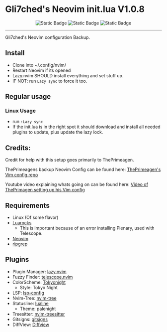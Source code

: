 # Gli7ched's Neovim init.lua V1.0.8
<div align="center">
    <img alt="Static Badge" src="https://img.shields.io/badge/Release-1.0.8-blue?style=for-the-badge">
    <img alt="Static Badge" src="https://img.shields.io/badge/FOLLOW-@Gli7chedSC2-green?style=for-the-badge">
    <img alt="Static Badge" src="https://img.shields.io/badge/lua-grey?style=for-the-badge&logo=lua&logoColor=%232C2D72">
</div>

---

Gli7ched's Neovim configuration Backup.

## Install

- Clone into ~/.config/nvim/
- Restart Neovim if its opened
- Lazy.nvim SHOULD install everything and set stuff up. 
- IF NOT: run `Lazy sync` to force it too.

## Regular usage

### Linux Usage

- run `:Lazy sync`
- If the init.lua is in the right spot it should download and install all needed plugins to update, plus update the lazy lock.

## Credits:

Credit for help with this setup goes primarily to ThePrimeagen.

ThePrimeagens backup Neovim Config can be found here: [ThePrimeagen's Vim config repo](https://github.com/ThePrimeagen/init.lua)

Youtube video explaining whats going on can be found here: [Video of ThePrimagen setting up his Vim config](https://www.youtube.com/watch?v=w7i4amO_zaE)

## Requirements

- Linux (Of some flavor)
- [Luarocks](https://innovativeinnovation.github.io/ubuntu-setup/lua/luarocks.html)
    - This is important because of an error installing Plenary, used with Telescope.
- [Neovim](https://github.com/neovim/neovim)
- [ripgrep](https://github.com/BurntSushi/ripgrep)

## Plugins

- Plugin Manager: [lazy.nvim](https://github.com/folke/lazy.nvim)
- Fuzzy Finder: [telescope.nvim](https://github.com/nvim-telescope/telescope.nvim)
- ColorScheme: [Tokyonight](https://github.com/folke/tokyonight.nvim)
    - Style: Tokyo Night
- LSP: [lsp-config](https://github.com/neovim/nvim-lspconfig)
- Nvim-Tree: [nvim-tree](https://github.com/nvim-tree/nvim-tree.lua)
- Statusline: [lualine](https://github.com/nvim-lualine/lualine.nvim)
    - Theme: palenight
- Treesitter: [nvim-treesitter](https://github.com/nvim-treesitter/nvim-treesitter)
- Gitsigns: [gitsigns](https://github.com/lewis6991/gitsigns.nvim)
- DiffView: [Diffview](https://github.com/sindrets/diffview.nvim) 
